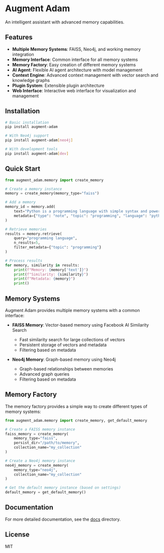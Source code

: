 # Augment Adam

An intelligent assistant with advanced memory capabilities.

## Features

- **Multiple Memory Systems**: FAISS, Neo4j, and working memory integration
- **Memory Interface**: Common interface for all memory systems
- **Memory Factory**: Easy creation of different memory systems
- **AI Agent**: Flexible AI agent architecture with model management
- **Context Engine**: Advanced context management with vector search and knowledge graphs
- **Plugin System**: Extensible plugin architecture
- **Web Interface**: Interactive web interface for visualization and management

## Installation

```bash
# Basic installation
pip install augment-adam

# With Neo4j support
pip install augment-adam[neo4j]

# With development tools
pip install augment-adam[dev]
```

## Quick Start

```python
from augment_adam.memory import create_memory

# Create a memory instance
memory = create_memory(memory_type="faiss")

# Add a memory
memory_id = memory.add(
    text="Python is a programming language with simple syntax and powerful libraries.",
    metadata={"type": "note", "topic": "programming", "language": "python"}
)

# Retrieve memories
results = memory.retrieve(
    query="programming language",
    n_results=5,
    filter_metadata={"topic": "programming"}
)

# Process results
for memory, similarity in results:
    print(f"Memory: {memory['text']}")
    print(f"Similarity: {similarity}")
    print(f"Metadata: {memory}")
    print()
```

## Memory Systems

Augment Adam provides multiple memory systems with a common interface:

- **FAISS Memory**: Vector-based memory using Facebook AI Similarity Search

  - Fast similarity search for large collections of vectors
  - Persistent storage of vectors and metadata
  - Filtering based on metadata

- **Neo4j Memory**: Graph-based memory using Neo4j
  - Graph-based relationships between memories
  - Advanced graph queries
  - Filtering based on metadata

## Memory Factory

The memory factory provides a simple way to create different types of memory systems:

```python
from augment_adam.memory import create_memory, get_default_memory

# Create a FAISS memory instance
faiss_memory = create_memory(
    memory_type="faiss",
    persist_dir="/path/to/memory",
    collection_name="my_collection"
)

# Create a Neo4j memory instance
neo4j_memory = create_memory(
    memory_type="neo4j",
    collection_name="my_collection"
)

# Get the default memory instance (based on settings)
default_memory = get_default_memory()
```

## Documentation

For more detailed documentation, see the [docs](docs/) directory.

## License

MIT
